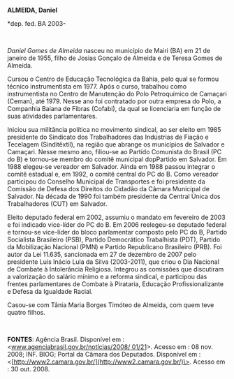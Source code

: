 **ALMEIDA, Daniel**

\*dep. fed. BA 2003-

 

*Daniel Gomes de Almeida* nasceu no município de Mairi (BA) em 21 de
janeiro de 1955, filho de Josias Gonçalo de Almeida e de Teresa Gomes de
Almeida.

Cursou o Centro de Educação Tecnológica da Bahia, pelo qual se formou
técnico instrumentista em 1977. Após o curso, trabalhou como
instrumentista no Centro de Manutenção do Polo Petroquímico de Camaçari
(Ceman), até 1979. Nesse ano foi contratado por outra empresa do Polo, a
Companhia Baiana de Fibras (Cofabi), da qual se licenciaria em função de
suas atividades parlamentares.

Iniciou sua militância política no movimento sindical, ao ser eleito em
1985 presidente do Sindicato dos Trabalhadores das Indústrias de Fiação
e Tecelagem (Sinditêxtil), na região que abrange os municípios de
Salvador e Camaçari. Nesse mesmo ano, filiou-se ao Partido Comunista do
Brasil (PC do B) e tornou-se membro do comitê municipal dopPartido em
Salvador. Em 1988 elegeu-se vereador em Salvador. Ainda em 1988 passou
integrar o comitê estadual e, em 1992, o comitê central do PC do B. Como
vereador participou do Conselho Municipal de Transportes e foi
presidente da Comissão de Defesa dos Direitos do Cidadão da Câmara
Municipal de Salvador. Na década de 1990 foi também presidente da
Central Única dos Trabalhadores (CUT) em Salvador.

Eleito deputado federal em 2002, assumiu o mandato em fevereiro de 2003
e foi indicado vice-líder do PC do B. Em 2006 reelegeu-se deputado
federal e tornou-se vice-líder do bloco parlamentar composto pelo PC do
B, Partido Socialista Brasileiro (PSB), Partido Democrático Trabalhista
(PDT), Partido da Mobilização Nacional (PMN) e Partido Republicano
Brasileiro (PRB). Foi autor da Lei 11.635, sancionada em 27 de dezembro
de 2007 pelo presidente Luís Inácio Lula da Silva (2003-2011), que criou
o Dia Nacional de Combate à Intolerância Religiosa. Integrou as
comissões que discutiram a valorização do salário mínimo e a reforma
sindical, e participou das frentes parlamentares de Combate à Pirataria,
Educação Profissionalizante e Defesa da Igualdade Racial.

Casou-se com Tânia Maria Borges Timóteo de Almeida, com quem teve quatro
filhos.

 

**FONTES**: Agência Brasil. Disponível em :
\<[www.agenciabrasil.gov.br/notícias/2008/
01/21](http://www.agenciabrasil.gov.br/notícias/2008/%2001/21)\>. Acesso
em : 08 nov. 2008; INF. BIOG; Portal da Câmara dos Deputados. Disponível
em : \<[http://www2.camara.gov.br/](http://www2.camara.gov.br/)\>.
Acesso em : 30 out. 2008.

 

 

 
